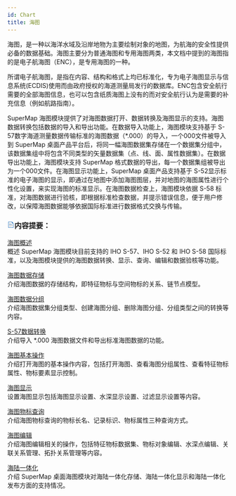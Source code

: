 ```yaml
---
id: Chart
title: 海图
---
```

海图，是一种以海洋水域及沿岸地物为主要绘制对象的地图，为航海的安全性提供必备的数据基础。海图主要分为普通海图和专用海图两类，本文档中提到的海图指的是电子航海图（ENC），是专用海图的一种。

所谓电子航海图，是指在内容、结构和格式上均已标准化，专为电子海图显示与信息系统(ECDIS)使用而由政府授权的海道测量局发行的数据库。ENC包含安全航行需要的全部海图信息，也可以包含纸质海图上没有的而对安全航行认为是需要的补充信息（例如航路指南）。

SuperMap 海图模块提供了对海图数据打开、数据转换及海图显示的支持。海图数据转换包括数据的导入和导出功能。在数据导入功能上，海图模块支持基于
S-57数字海道测量数据传输标准的海图数据（*.000）的导入，一个000文件被导入到 SuperMap
桌面产品平台后，将同一幅海图数据集存储在一个数据集分组中，该数据集组中将包含不同类型的矢量数据集（点、线、面、属性数据集）。在数据导出功能上，海图模块支持
SuperMap 格式数据的导出，每一个数据集组被导出为一个000文件。在海图显示功能上，SuperMap 桌面产品支持基于
S-52显示标准的电子海图的显示，即通过在地图中添加海图图层，并对地图的海图属性进行个性化设置，来实现海图的标准显示。在海图数据检查上，海图模块依据
S-58 标准，对海图数据进行验核，即根据标准检查数据，并提示错误信息，便于用户修改，以保障海图数据能够依据国际标准进行数据格式交换与传输。

### ![](../img/read.gif)内容提要：

[海图概述](AboutChart)  
概述 SuperMap 海图模块目前支持的 IHO S-57、IHO S-52 和 IHO S-58
国际标准，以及海图模块提供的海图数据转换、显示、查询、编辑和数据验核等功能。

[海图数据存储](ChartDataStorage)  
介绍海图数据的存储结构，即特征物标与空间物标的关系、链节点模型。

[海图数据分组](DataGroup/StructureDatasetGroups)  
介绍海图数据集分组类型、创建海图分组、删除海图分组、分组类型之间的转换等内容。

[S-57数据转换](DataProcessing/Conversion/DataConversion)  
介绍导入 *.000 海图数据文件和导出标准海图数据的功能。

[海图基本操作](DataProcessing/basic/ChartBasic)  
介绍打开海图的基本操作内容，包括打开海图、查看海图分组属性、查看特征物标属性、物标要素显示控制。

[海图显示](Visualization/ChartDisplaySetting)  
设置海图显示包括海图显示设置、水深显示设置、过滤显示设置等内容。

[海图物标查询](ChartQuery)  
介绍海图物标查询的物标长名、记录标识、物标属性三种查询方式。

[海图编辑](DataProcessing/ChartEditor/ChartEditor)  
介绍海图编辑相关的操作，包括特征物标数据集、物标对象编辑、水深点编辑、关联关系管理、拓扑关系管理等内容。

[海陆一体化](Visualization/ChartIntegrate)  
介绍 SuperMap 桌面海图模块对海陆一体化存储、海陆一体化显示和海陆一体化发布方面的支持情况。